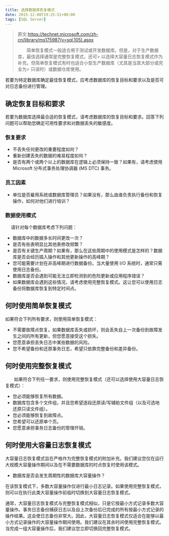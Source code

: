 ```yaml
---
title: 选择数据库恢复模式
date: 2015-12-08T19:25:51+08:00
tags: [SQL Server]
---
```


> 原文:https://technet.microsoft.com/zh-cn/library/ms175987(v=sql.105).aspx
>
>　　简单恢复模式一般适合用于测试或开发数据库。但是，对于生产数据库，最佳选择通常是完整恢复模式，还可> 以选择大容量日志恢复模式作为补充。但简单恢复模式有时也适合小型生产数据库（尤其是当其大部分或完全为> 只读时）或数据仓库使用。

  若要为特定数据库确定最佳恢复模式，应考虑数据库的恢复目标和要求以及是否可对日志备份进行管理。

<!--more-->

## 确定恢复目标和要求

  若要为数据库选择最合适的恢复模式，请考虑数据库的恢复目标和要求。回答下列问题可以帮助您确定可用性要求和对数据丢失的敏感度。

### 恢复要求

* 不丢失任何更改的重要程度如何？
* 重新创建丢失的数据的难易程度如何？
* 是否有两个或两个以上的数据库在逻辑上必须保持一致？如果有，请考虑使用 Microsoft 分布式事务处理协调器 (MS DTC) 事务。

### 员工因素

* 单位是否雇用系统或数据库管理员？如果没有，那么由谁负责执行备份和恢复操作，如何对他们进行培训？

### 数据使用模式
　
请针对每个数据库考虑下列问题：

* 数据库中的数据多长时间更改一次？
* 是否有些表明显比其他表修改频繁？
* 是否有关键生产周期？如果有，那么在这些周期中的使用模式是怎样的？数据库是否会经历插入操作和其他更新操作的高峰期？
* 您可能需要计划在非高峰期进行数据备份。当大量使用 I/O 系统时，通常只需使用日志备份。
* 数据库是否会遇到可能无法立即检测到的危险更新或应用程序错误？
* 如果数据库会遇到这些情况，请考虑使用完整恢复模式。这让您可以使用日志备份将数据库恢复到特定时间点。

## 何时使用简单恢复模式

如果符合下列所有要求，则使用简单恢复模式：

* 不需要故障点恢复。如果数据库丢失或损坏，则会丢失自上一次备份到故障发生之间的所有更新，但您愿意接受这个损失。
* 您愿意承担丢失日志中某些数据的风险。
* 您不希望备份和还原事务日志，希望只依靠完整备份和差异备份。

## 何时使用完整恢复模式
　　如果符合下列任一要求，则使用完整恢复模式（还可以选择使用大容量日志恢复模式）：

* 您必须能够恢复所有数据。
* 数据库包含多个文件组，并且您希望逐段还原读/写辅助文件组（以及可选地还原只读文件组）。
* 您必须能够恢复到故障点。
* 您希望可以还原单个页。
* 您愿意承担事务日志备份的管理开销。

## 何时使用大容量日志恢复模式

大容量日志恢复模式旨在严格作为完整恢复模式的附加补充。我们建议您仅在运行大规模大容量操作期间以及在不需要数据库的时点恢复时使用该模式。

* 数据库是否会发生周期性的数据库大容量操作？

在该恢复模式下，多数大容量操作仅进行最小日志记录。如果使用完整恢复模式，则可以在执行此类大容量操作前临时切换到大容量日志恢复模式。

通常，大容量日志恢复模式与完整恢复模式相似，只是它按最小方式记录多数大容量操作。事务日志备份捕获日志以及自上次备份后已完成的所有按最小方式记录的操作结果。这会使日志备份非常大。因此，大容量日志恢复模式仅适合在能够以最小方式记录操作的大容量操作期间使用。我们建议在其余时间使用完整恢复模式。当完成一组大容量操作后，我们建议您立即切换回完整恢复模式。
